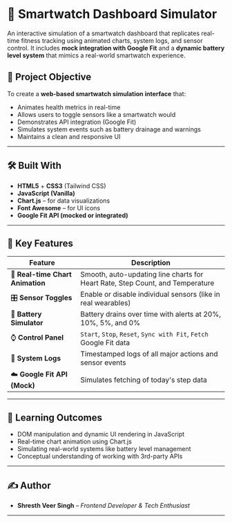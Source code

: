 # 🧠 Smartwatch Dashboard Simulator

An interactive simulation of a smartwatch dashboard that replicates real-time fitness tracking using animated charts, system logs, and sensor control. It includes **mock integration with Google Fit** and a **dynamic battery level system** that mimics a real-world smartwatch experience.

## 🎯 Project Objective

To create a **web-based smartwatch simulation interface** that:
- Animates health metrics in real-time
- Allows users to toggle sensors like a smartwatch would
- Demonstrates API integration (Google Fit)
- Simulates system events such as battery drainage and warnings
- Maintains a clean and responsive UI

---

## 🛠️ Built With

- **HTML5** + **CSS3** (Tailwind CSS)
- **JavaScript (Vanilla)**
- **Chart.js** – for data visualizations
- **Font Awesome** – for UI icons
- **Google Fit API (mocked or integrated)**

---

## 🔧 Key Features

| Feature | Description |
|--------|-------------|
| 🔄 **Real-time Chart Animation** | Smooth, auto-updating line charts for Heart Rate, Step Count, and Temperature |
| 🎛️ **Sensor Toggles** | Enable or disable individual sensors (like in real wearables) |
| 🔋 **Battery Simulator** | Battery drains over time with alerts at 20%, 10%, 5%, and 0% |
| ⌚ **Control Panel** | `Start`, `Stop`, `Reset`, `Sync with Fit`, `Fetch` Google Fit data |
| 📜 **System Logs** | Timestamped logs of all major actions and sensor events |
| ☁️ **Google Fit API (Mock)** | Simulates fetching of today's step data |

---


## 🧠 Learning Outcomes

- DOM manipulation and dynamic UI rendering in JavaScript
- Real-time chart animation using Chart.js
- Simulating real-world systems like battery level management
- Conceptual understanding of working with 3rd-party APIs


---

## ✍️ Author

- **Shresth Veer Singh** – _Frontend Developer & Tech Enthusiast_

---

